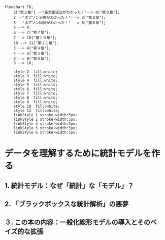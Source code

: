```mermaid
flowchart TD;
    2["第２章"] --"最尤推定法がわかった！"--> 8["第８章"];
    2 --"ポアソン分布がわかった！"---> 3["第３章"];
    3 --"ポアソン回帰がわかった！"---> 6["第６章"];
    6 --> 8;
    6 --> 7["第７章"];
    7 --> 10["第１０章"];
    10 --> 11["第１１章"];
    3 --> 4["第４章"];
    4 --> 5["第５章"];
    8 --> 9["第９章"];
    9 --> 10;

    style 2  fill:white;
    style 3  fill:white;
    style 4  fill:white;
    style 5  fill:white;
    style 6  fill:white;
    style 7  fill:white;
    style 8  fill:white;
    style 9  fill:white;
    style 10  fill:white;
    style 11  fill:white;
    linkStyle 1 stroke-width:5px;
    linkStyle 2 stroke-width:5px;
    linkStyle 4 stroke-width:5px;
    linkStyle 5 stroke-width:5px;
    linkStyle 6 stroke-width:5px;

```

# データを理解するために統計モデルを作る

## 1. 統計モデル：なぜ「統計」な「モデル」？

## 2. 「ブラックボックスな統計解析」の悪夢

## ３. この本の内容：一般化線形モデルの導入とそのベイズ的な拡張




